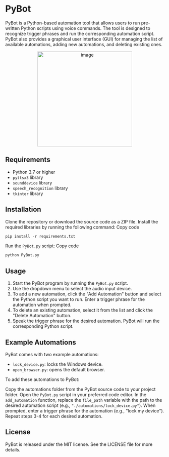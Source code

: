 # PyBot
PyBot is a Python-based automation tool that allows users to run pre-written Python scripts using voice commands. The tool is designed to recognize trigger phrases and run the corresponding automation script. PyBot also provides a graphical user interface (GUI) for managing the list of available automations, adding new automations, and deleting existing ones.

<p align="center">
  <img src="https://camo.githubusercontent.com/c8ea1110aab43014bb8d5f86c84f82881f9847f2ea92a6ca6c7e511d06d7339c/68747470733a2f2f662e636c6f75642e6769746875622e636f6d2f6173736574732f3733353030382f313834353232392f37373338666530612d373537392d313165332d383466342d3762313261613462323939622e706e67" alt="image" height="300" />
</p>



## Requirements
- Python 3.7 or higher
- `pyttsx3` library
- `sounddevice` library
- `speech_recognition` library
- `tkinter` library
## Installation
Clone the repository or download the source code as a ZIP file.
Install the required libraries by running the following command:
Copy code
```python
pip install -r requirements.txt
```
Run the `PyBot.py` script:
Copy code
```python
python PyBot.py
```
## Usage
1. Start the PyBot program by running the `PyBot.py` script.
2. Use the dropdown menu to select the audio input device.
3. To add a new automation, click the "Add Automation" button and select the Python script you want to run. Enter a trigger phrase for the automation when prompted.
4. To delete an existing automation, select it from the list and click the "Delete Automation" button.
5. Speak the trigger phrase for the desired automation. PyBot will run the corresponding Python script.
## Example Automations
PyBot comes with two example automations:

- `lock_device.py`: locks the Windows device.
- `open_browser.py`: opens the default browser.

To add these automations to PyBot:

Copy the automations folder from the PyBot source code to your project folder.
Open the `PyBot.py` script in your preferred code editor.
In the `add_automation` function, replace the `file_path` variable with the path to the desired automation script (e.g., `"./automations/lock_device.py"`).
When prompted, enter a trigger phrase for the automation (e.g., "lock my device").
Repeat steps 3-4 for each desired automation.
## License
PyBot is released under the MIT license. See the LICENSE file for more details.
